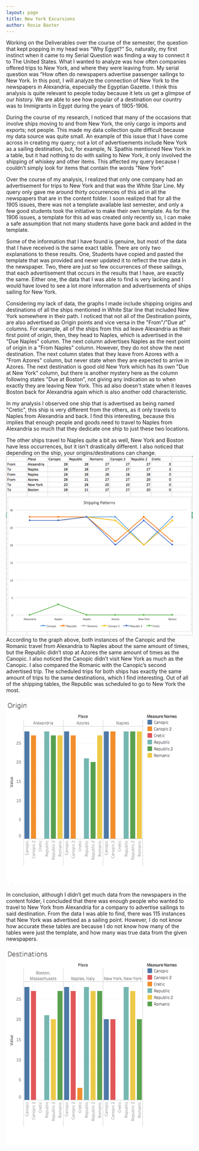 ```yaml
---
layout: page
title: New York Excursions
author: Rosie Baxter
---
```

Working on the Deliverables over the course of the semester, the question that kept popping in my head was “Why Egypt?” So, naturally, my first instinct when it came to my Serial Question was finding a way to connect it to The United States. What I wanted to analyze was how often companies offered trips to New York, and where they were leaving from. My serial question was “How often do newspapers advertise passenger sailings to New York. In this post, I will analyze the connection of New York to the newspapers in Alexandria, especially the Egyptian Gazette. I think this analysis is quite relevant to people today because it lets us get a glimpse of our history. We are able to see how popular of a destination our country was to Immigrants in Egypt during the years of 1905-1906.

During the course of my research, I noticed that many of the occasions that involve ships moving to and from New York, the only cargo is imports and exports; not people. This made my data collection quite difficult because my data source was quite small. An example of this issue that I have come across in creating my query; not a lot of advertisements include New York as a sailing destination, but, for example, N. Spathis mentioned New York in a table, but it had nothing to do with sailing to New York, it only involved the shipping of whiskey and other items. This affected my query because I couldn’t simply look for items that contain the words "New York"

Over the course of my analysis, I realized that only one company had an advertisement for trips to New York and that was the White Star Line. My query only gave me around thirty occurrences of this ad in all the newspapers that are in the content folder. I soon realized that for all the 1905 issues, there was not a template available last semester, and only a few good students took the initiative to make their own template. As for the 1906 issues, a template for this ad was created only recently so, I can make a safe assumption that not many students have gone back and added in the template.

Some of the information that I have found is genuine, but most of the data that I have received is the same exact table. There are only two explanations to these results. One, Students have copied and pasted the template that was provided and never updated it to reflect the true data in the newspaper. Two, there are just so few occurrences of these sailings, that each advertisement that occurs in the results that I have, are exactly the same. Either one, the data that I was able to find is very lacking and I would have loved to see a lot more information and advertisements of ships sailing for New York.


Considering my lack of data, the graphs I made include shipping origins and destinations of all the ships mentioned in White Star line that included New York somewhere in their path. I noticed that not all of the Destination points, are also advertised as Origin points and vice versa in the "From"/"Due at" columns. For example, all of the ships from this ad leave Alexandria as their first point of origin, then, they head to Naples, which is advertised in the "Due Naples" column. The next column advertises Naples as the next point of origin in a "From Naples" column. However, they do not show the next destination. The next column states that they leave from Azores with a "From Azores" column, but never state when they are expected to arrive in Azores. The next destination is good old New York which has its own "Due at New York" column, but there is another mystery here as the column following states "Due at Boston", not giving any indication as to when exactly they are leaving New York. This ad also doesn't state when it leaves Boston back for Alexandria again which is also another odd characteristic.


In my analysis I observed one ship that is advertised as being named "Cretic", this ship is very different from the others, as it only travels to Naples from Alexandria and back. I find this interesting, because this implies that enough people and goods need to travel to Naples from Alexandria so much that they dedicate one ship to just these two locations.

The other ships travel to Naples quite a bit as well, New York and Boston have less occurrences, but it isn't drastically different. I also noticed that depending on the ship, your origins/destinations can change.
![image](Shipping-Info-Baxter4.png)
According to the graph above, both instances of the Canopic and the Romanic travel from Alexandria to Naples about the same amount of times, but the Republic didn’t stop at Azores the same amount of times as the Canopic. I also noticed the Canopic didn’t visit New York as much as the Canopic. I also compared the Romanic with the Canopic’s second advertised trip. The scheduled trips for both ships has exactly the same amount of trips to the same destinations, which I find interesting. Out of all of the shipping tables, the Republic was scheduled to go to New York the most.


![image](Origins-of-White-Star-Line-Ad-Baxter1.png)

In conclusion, although I didn’t get much data from the newspapers in the content folder, I concluded that there was enough people who wanted to travel to New York from Alexandria for a company to advertise sailings to said destination. From the data I was able to find, there was 115 instances that New York was advertised as a sailing point. However, I do not know how accurate these tables are because I do not know how many of the tables were just the template, and how many was true data from the given newspapers.

![image](Destinations-of-White-Star-Line-Ad-Baxter2.png)
